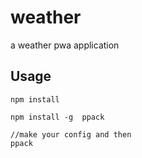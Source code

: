 # weather

a weather pwa application

## Usage


```
npm install

npm install -g  ppack

//make your config and then
ppack

```

